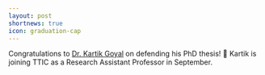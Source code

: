 ```yaml
---
layout: post
shortnews: true
icon: graduation-cap
---
```


Congratulations to [Dr. Kartik Goyal](https://www.cs.cmu.edu/~kartikgo/) on defending his PhD thesis! 🎉 Kartik is joining TTIC as a Research Assistant Professor in September.

